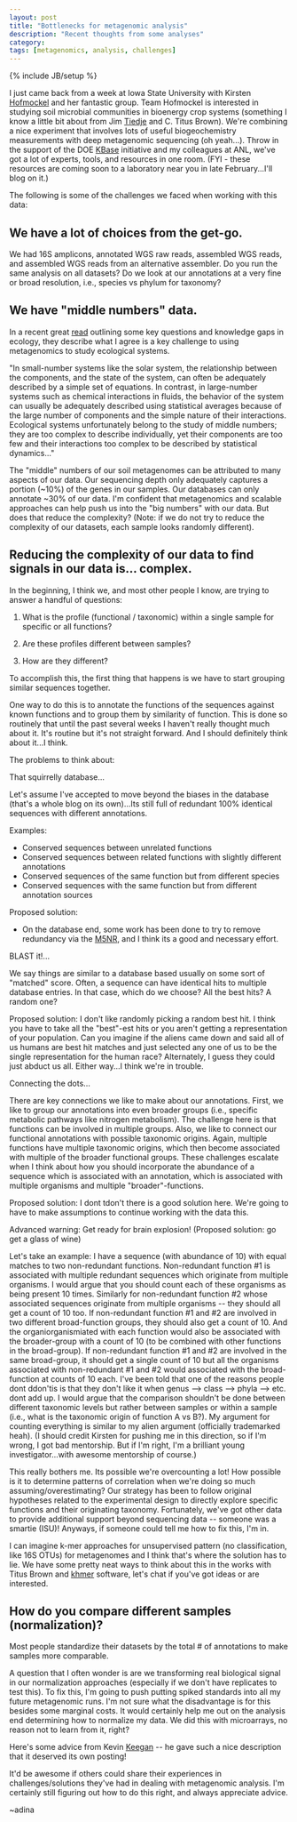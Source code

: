```yaml
---
layout: post
title: "Bottlenecks for metagenomic analysis"
description: "Recent thoughts from some analyses"
category: 
tags: [metagenomics, analysis, challenges]
---
```

{% include JB/setup %}


I just came back from a week at Iowa State University with Kirsten [Hofmockel](http://kirstenhofmockel.org) and her fantastic group.  Team Hofmockel is interested in studying soil microbial communities in bioenergy crop systems (something I know a little bit about from Jim [Tiedje](http://www.glbrc.msu.edu) and C. Titus Brown).  We're combining a nice experiment  that involves lots of useful biogeochemistry measurements with deep metagenomic sequencing (oh yeah...).  Throw in the support of the DOE [KBase](http://kbase.us) initiative and my colleagues at ANL, we've got a lot of experts, tools, and resources in one room. (FYI - these resources are coming soon to a laboratory near you in late February...I'll blog on it.)

The following is some of the challenges we faced when working with this data:

##  We have a lot of choices from the get-go.

We had 16S amplicons, annotated WGS raw reads, assembled WGS reads, and assembled WGS reads from an alternative assembler.  Do you run the same analysis on all datasets?  Do we look at our annotations at a very fine or broad resolution, i.e., species vs phylum for taxonomy?

## We have "middle numbers" data.

In a recent great [read](http://onlinelibrary.wiley.com/doi/10.1111/j.1365-2664.2006.01188.x/abstract) outlining some key questions and knowledge gaps in ecology, they describe what I agree is a key challenge to using metagenomics to study ecological systems. 

"In small-number systems like the solar system, the relationship between the components, and the state of the system, can often be adequately described by a simple set of equations. In contrast, in large-number systems such as chemical interactions in fluids, the behavior of the system can usually be adequately described using statistical averages because of the large number of components and the simple nature of their interactions.  Ecological systems unfortunately belong to the study of middle numbers; they are too complex to describe individually, yet their components are too few and their interactions too complex to be described by statistical dynamics..."

The "middle" numbers of our soil metagenomes can be attributed to many aspects of our data.  Our sequencing depth only adequately captures a portion (~10%) of the genes in our samples.  Our databases can only annotate ~30% of our data.  I'm confident that metagenomics and scalable approaches can help push us into the "big numbers" with our data.  But does that reduce the complexity?  (Note: if we do not try to reduce the complexity of our datasets, each sample looks randomly different).

##  Reducing the complexity of our data to find signals in our data is... complex.

In the beginning, I think we, and most other people I know, are trying to answer a handful of questions:

1. What is the profile (functional / taxonomic) within a single sample for specific or all functions?

2. Are these profiles different between samples?  

3. How are they different? 

To accomplish this, the first thing that happens is we have to start grouping similar sequences together.  

One way to do this is to annotate the functions of the sequences against known functions and to group them by similarity of function.  This is done so routinely that until the past several weeks I haven't really thought much about it.  It's routine but it's not straight forward.  And I should definitely think about it...I think.

The problems to think about:

That squirrelly database...

Let's assume I've accepted to move beyond the biases in the database (that's a whole blog on its own)...Its still full of redundant 100% identical sequences with different annotations.  

Examples:
- Conserved sequences between unrelated functions
- Conserved sequences between related functions with slightly different annotations
- Conserved sequences of the same function but from different species
- Conserved sequences with the same function but from different annotation sources

Proposed solution:
- On the database end, some work has been done to try to remove redundancy via the [M5NR](http://press.igsb.anl.gov/mg-rast/howto/m5nr-â-the-m5-non-redundant-protein-database), and I think its a good and necessary effort.  

BLAST it!...

We say things are similar to a database based usually on some sort of "matched" score.  Often, a sequence can have identical hits to multiple database entries.  In that case, which do we choose?  All the best hits?  A random one?

Proposed solution:
I don't like randomly picking a random best hit.  I think you have to take all the "best"-est hits or you aren't getting a representation of your population.  Can you imagine if the aliens came down and said all of us humans are best hit matches and just selected any one of us to be the single representation for the human race?  Alternately, I guess they could just abduct us all.  Either way...I think we're in trouble.

Connecting the dots...

There are key connections we like to make about our annotations.  First, we like to group our annotations into even broader groups (i.e., specific metabolic pathways like nitrogen metabolism).  The challenge here is that functions can be involved in multiple groups.  Also, we like to connect our functional annotations with possible taxonomic origins.  Again, multiple functions have multiple taxonomic origins, which then become associated with multiple of the broader functional groups.  These challenges escalate when I think about how you should incorporate the abundance of a sequence which is associated with an annotation, which is associated with multiple organisms and multiple "broader"-functions. 

Proposed solution:
I dont tdon't there is a good solution here.  We're going to have to make assumptions to continue working with the data this.  

Advanced warning:  Get ready for brain explosion!  (Proposed solution: go get a glass of wine)

Let's take an example:  I have a sequence (with abundance of 10) with equal matches to two non-redundant functions.  Non-redundant function #1 is associated with multiple redundant sequences which originate from multiple organisms.  I would argue that you should count each of these organisms as being present 10 times.  Similarly for non-redundant function #2 whose associated sequences originate from multiple organisms -- they should all get a count of 10 too.  If non-redundant function #1 and #2 are involved in two different broad-function groups, they should also get a count of 10.  And the organiorganismiated with each function would also be associated with the broader-group with a count of 10 (to be combined with other functions in the broad-group).  If non-redundant function #1 and #2 are involved in the same broad-group, it should get a single count of 10 but all the organisms associated with non-redundant #1 and #2 would associated with the broad-function at counts of 10 each.  I've been told that one of the reasons people dont ddon'tis is that they don't like it when genus --> class --> phyla --> etc.  dont add up.  I would argue that the comparison shouldn't be done between different taxonomic levels but rather between samples or within a sample (i.e., what is the taxonomic origin of function A vs B?).  My argument for counting everything is similar to my alien argument (officially trademarked heah).  (I should credit Kirsten for pushing me in this direction, so if I'm wrong, I got bad mentorship.  But if I'm right, I'm a brilliant young investigator...with awesome mentorship of course.)

This really bothers me.  Its possible we're overcounting a lot!   How possible is it to determine patterns of correlation when we're doing so much assuming/overestimating?  Our strategy has been to follow original hypotheses related to the experimental design to directly explore specific functions and their originating taxonomy.  Fortunately, we've got other data to provide additional support beyond sequencing data -- someone was a smartie (ISU)!
Anyways, if someone could tell me how to fix this, I'm in.

I can imagine k-mer approaches for unsupervised pattern (no classification, like 16S OTUs) for metagenomes and I think that's where the solution has to lie.  We have some pretty neat ways to think about this in the works with Titus Brown and [khmer](https://github.com/ctb/khmer) software, let's chat if you've got ideas or are interested.
 
## How do you compare different samples (normalization)? 

Most people standardize their datasets by the total # of annotations to make samples more comparable.  

A question that I often wonder is are we transforming real biological signal in our normalization approaches (especially if we don't have replicates to test this).  To fix this, I'm going to push putting spiked standards into all my future metagenomic runs.  I'm not sure what the disadvantage is for this besides some marginal costs.  It would certainly help me out on the analysis end determining how to normalize my data.  We did this with microarrays, no reason not to learn from it, right?

Here's some advice from Kevin [Keegan](http://adina.github.com/2013/01/31/normalization-wisdom-from-kevin-keegan) -- he gave such a nice description that it deserved its own posting!

It'd be awesome if others could share their experiences in challenges/solutions they've had in dealing with metagenomic analysis.  I'm certainly still figuring out how to do this right, and always appreciate advice.

~adina